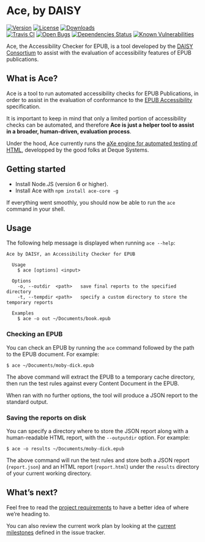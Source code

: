 # Ace, by DAISY

[![Version](https://img.shields.io/npm/v/ace-core.svg)](https://www.npmjs.com/package/ace-core)
[![License](https://img.shields.io/npm/l/ace-core.svg)](LICENSE)
[![Downloads](https://img.shields.io/npm/dt/ace-core.svg)](https://www.npmjs.com/package/ace-core)  
[![Travis CI](https://img.shields.io/travis/daisy/ace.svg)](https://travis-ci.org/daisy/ace)
[![Open Bugs](https://img.shields.io/github/issues-raw/daisy/ace/bug.svg)](https://github.com/daisy/ace/issues)
[![Dependencies Status](https://img.shields.io/david/daisy/ace.svg)](https://david-dm.org/daisy/ace)
[![Known Vulnerabilities](https://snyk.io/test/github/daisy/ace/badge.svg)](https://snyk.io/test/github/daisy/ace)

Ace, the Accessibility Checker for EPUB, is a tool developed by the [DAISY Consortium](http://daisy.org) to assist with the evaluation of accessibility features of EPUB publications.

## What is Ace?

Ace is a tool to run automated accessibility checks for EPUB Publications, in order to assist in the evaluation of conformance to the [EPUB Accessibility](http://www.idpf.org/epub/latest/accessibility) specification.

It is important to keep in mind that only a limited portion of accessibility checks can be automated, and therefore __Ace is just a helper tool to assist in a broader, human-driven, evaluation process__.

Under the hood, Ace currently runs the [aXe engine for automated testing of HTML](https://github.com/dequelabs/axe-core), developped by the good folks at Deque Systems.

## Getting started

 * Install Node.JS (version 6 or higher).
 * Install Ace with `npm install ace-core -g`

If everything went smoothly, you should now be able to run the `ace` command in your shell.

## Usage

The following help message is displayed when running `ace --help`:

```
Ace by DAISY, an Accessibility Checker for EPUB

  Usage
    $ ace [options] <input>

  Options
    -o, --outdir  <path>   save final reports to the specified directory
    -t, --tempdir <path>   specify a custom directory to store the temporary reports

  Examples
    $ ace -o out ~/Documents/book.epub
```

### Checking an EPUB

You can check an EPUB by running the `ace` command followed by the path to the EPUB document. For example:

```
$ ace ~/Documents/moby-dick.epub
```

The above command will extract the EPUB to a temporary cache directory, then run the test rules against every Content Document in the EPUB.

When ran with no further options, the tool will produce a JSON report to the standard output.

### Saving the reports on disk

You can specify a directory where to store the JSON report along with a human-readable HTML report, with the `--outputdir` option. For example:

```
$ ace -o results ~/Documents/moby-dick.epub
```

The above command will run the test rules and store both a JSON report (`report.json`) and an HTML report (`report.html`) under the `results` directory of your current working directory.

## What’s next?

Feel free to read the [project requirements](https://github.com/daisy/ace-core/wiki/Requirements) to have a better idea of where we’re heading to.

You can also review the current work plan by looking at the [current milestones](https://github.com/daisy/ace-core/milestones) defined in the issue tracker.

